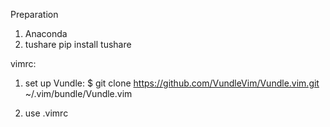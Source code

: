 Preparation
1. Anaconda
2. tushare
    pip install tushare


vimrc:
1. set up Vundle:
$ git clone https://github.com/VundleVim/Vundle.vim.git ~/.vim/bundle/Vundle.vim

2. use .vimrc
